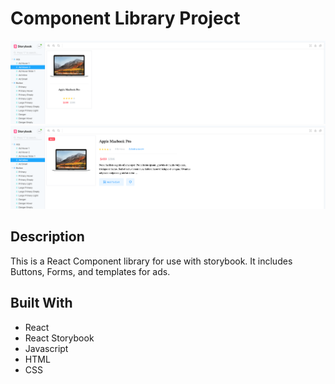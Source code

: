 # Component Library Project

![Storybook image](https://raw.githubusercontent.com/tully4school/component-library-project/master/images/storybook1.png)
![Storybook image](https://raw.githubusercontent.com/tully4school/component-library-project/master/images/storybook2.png)

## Description

This is a React Component library for use with storybook. It includes Buttons, Forms, and templates for ads.

## Built With

- React
- React Storybook
- Javascript
- HTML
- CSS
